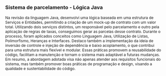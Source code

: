 <h3>Sistema de parcelamento - Lógica Java</h3>
<div><p align="left" style="font-size: 12px;">Na revisão da linguagem Java, desenvolvi uma lógica baseada em uma estrutura de Serviços e Entidades, permitindo a criação de um mock-up de contrato com um valor total. Utilizando dois serviços distintos, um responsável pelo parcelamento e outro pela aplicação de regras de taxas, conseguimos gerar as parcelas desse contrato. Durante o processo, foram aplicados conceitos como Linguagem Java, Utilização de Listas, Polimorfismo, Heranças e Interfaces.  Destaco também a implementação da ideia de inversão de controle e injeção de dependência e baixo acoplamento, o que contribui para uma estrutura mais flexível e modular. Essas práticas promovem a reusabilidade do código, facilitam a manutenção e tornam o sistema mais adaptável a futuras mudanças.  Em resumo, a abordagem adotada visa não apenas atender aos requisitos funcionais do sistema, mas também promover boas práticas de programação e design, visando a qualidade e sustentabilidade do código. </p></div>


